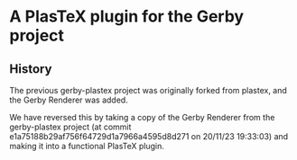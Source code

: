 # A PlasTeX plugin for the Gerby project

## History

The previous gerby-plastex project was originally forked from plastex, and
the Gerby Renderer was added.

We have reversed this by taking a copy of the Gerby Renderer from the
gerby-plastex project (at commit e1a75188b29af756f64729d1a7966a4595d8d271
on 20/11/23 19:33:03) and making it into a functional PlasTeX plugin.

